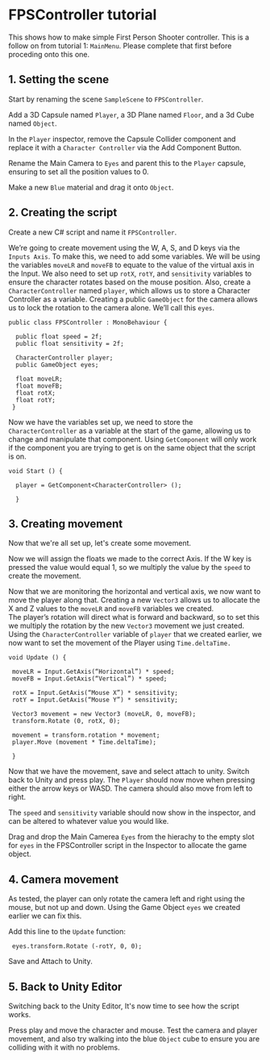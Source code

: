 # FPSController tutorial

This shows how to make simple First Person Shooter controller. This is a follow on from tutorial 1: `MainMenu`. Please complete that first before proceding onto this one.

## 1. Setting the scene

Start by renaming the scene `SampleScene` to `FPSController`.

Add a 3D Capsule named `Player`, a 3D Plane named `Floor`, and a 3d Cube named `Object`.

In the `Player` inspector, remove the Capsule Collider component and replace it with a `Character Controller` via the Add Component Button. 

Rename the Main Camera to `Eyes` and parent this to the `Player` capsule, ensuring to set all the position values to 0.

Make a new `Blue` material and drag it onto `Object`.

## 2. Creating the script

Create a new C# script and name it `FPSController`.

We’re going to create movement using the W, A, S, and D keys via the `Inputs Axis`. To make this, we need to add some variables. We will be using  the variables `moveLR` and `moveFB` to equate to the value of the virtual axis in the Input. 
We also need to set up `rotX`, `rotY`, and `sensitivity` variables to ensure the character rotates based on the mouse position. 
Also, create a `CharacterController` named `player`, which allows us to store a Character Controller as a variable. 
Creating a public `GameObject` for the camera allows us to lock the rotation to the camera alone. We’ll call this `eyes`. 
  
```
public class FPSController : MonoBehaviour {  

  public float speed = 2f;
  public float sensitivity = 2f; 

  CharacterController player; 
  public GameObject eyes; 

  float moveLR; 
  float moveFB; 
  float rotX; 
  float rotY; 
 }
```

Now we have the variables set up, we need to store the `CharacterController` as a variable at the start of the game, allowing us to change and manipulate that component. 
Using `GetComponent` will only work if the component you are trying to get is on the same object that the script is on. 

```
void Start () {

  player = GetComponent<CharacterController> ();
  
  }
```

## 3. Creating movement

Now that we're all set up, let's create some movement.

Now we will assign the floats we made to the correct Axis. If the W key is pressed the value would equal 1, so we multiply the value by the `speed` to create the movement. 
 
Now that we are monitoring the horizontal and vertical axis, we now want to move the player along that. Creating a new `Vector3` allows us to allocate the X and Z values to the `moveLR` and `moveFB` variables we created.  
The player’s rotation will direct what is forward and backward, so to set this we multiply the rotation by the new `Vector3` movement we just created. 
Using the `CharacterController` variable of `player` that we created earlier, we now want to set the movement of the Player using `Time.deltaTime.`

```
void Update () { 

 moveLR = Input.GetAxis(“Horizontal”) * speed; 
 moveFB = Input.GetAxis(“Vertical”) * speed; 
 
 rotX = Input.GetAxis(“Mouse X”) * sensitivity; 
 rotY = Input.GetAxis(“Mouse Y”) * sensitivity; 
 
 Vector3 movement = new Vector3 (moveLR, 0, moveFB); 
 transform.Rotate (0, rotX, 0);

 movement = transform.rotation * movement; 
 player.Move (movement * Time.deltaTime); 
 
 } 
```

Now that we have the movement, save and select attach to unity. 
Switch back to Unity and press play. The `Player` should now move when pressing either the arrow keys or WASD. 
The camera should also move from left to right.

The `speed` and `sensitivity` variable should now show in the inspector, and can be altered to whatever value you would like.

Drag and drop the Main Camerea `Eyes` from the hierachy to the empty slot for `eyes` in the FPSController script in the Inspector to allocate the game object.

## 4. Camera movement

As tested, the player can only rotate the camera left and right using the mouse, but not up and down. Using the Game Object `eyes` we created earlier we can fix this.

Add this line to the `Update` function:

```
 eyes.transform.Rotate (-rotY, 0, 0); 
```

Save and Attach to Unity.

## 5. Back to Unity Editor

Switching back to the Unity Editor, It's now time to see how the script works.

Press play and move the character and mouse. Test the camera and player movement, and also try walking into the blue `Object` cube to ensure you are colliding with it with no problems.
